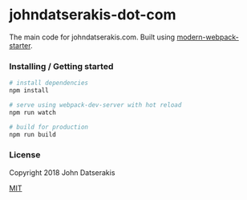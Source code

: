 # johndatserakis-dot-com

The main code for johndatserakis.com. Built using [modern-webpack-starter](https://github.com/johndatserakis/modern-webpack-starter).

### Installing / Getting started

```bash
# install dependencies
npm install

# serve using webpack-dev-server with hot reload
npm run watch

# build for production
npm run build
```

### License

Copyright 2018 John Datserakis

[MIT](http://opensource.org/licenses/MIT)

